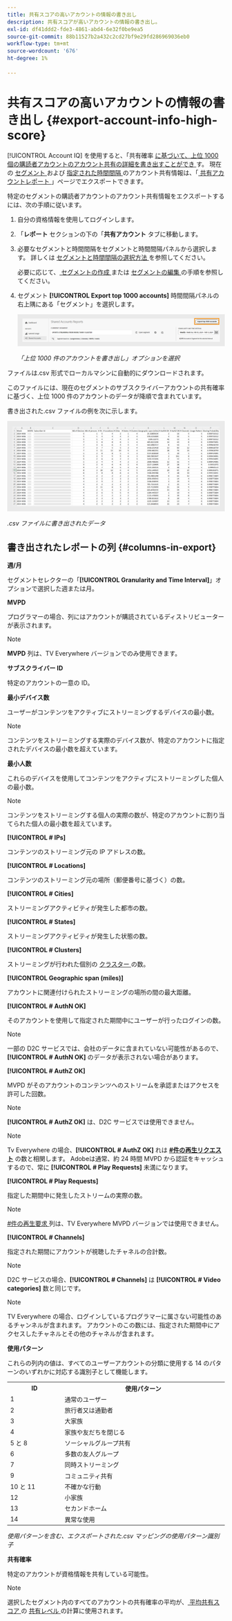 ```yaml
---
title: 共有スコアの高いアカウントの情報の書き出し
description: 共有スコアが高いアカウントの情報の書き出し。
exl-id: df41ddd2-fde3-4861-abd4-6e32f0be9ea5
source-git-commit: 88b11527b2a432c2cd27bf9e29fd286969036eb0
workflow-type: tm+mt
source-wordcount: '676'
ht-degree: 1%

---
```


# 共有スコアの高いアカウントの情報の書き出し {#export-account-info-high-score}

[!UICONTROL Account IQ] を使用すると、「共有確率 [ に基づいて、上位 1000 個の購読者アカウントのアカウント共有の詳細を書き出すことができ ](/help/accountiq/product-concepts.md#account-sharing-probability-def) す。 現在の [ セグメント ](/help/accountiq/product-concepts.md#segment-def) および [ 指定された時間間隔 ](/help/accountiq/product-concepts.md#time-interval-def) のアカウント共有情報は、「[ 共有アカウントレポート ](/help/accountiq/shared-acc-reports.md)」ページでエクスポートできます。

特定のセグメントの購読者アカウントのアカウント共有情報をエクスポートするには、次の手順に従います。

1. 自分の資格情報を使用してログインします。
1. 「**レポート** セクションの下の「**共有アカウント** タブに移動します。
1. 必要なセグメントと時間間隔をセグメントと時間間隔パネルから選択します。 詳しくは [ セグメントと時間間隔の選択方法 ](segments-timeinterval.md) を参照してください。

   必要に応じて、[ セグメントの作成 ](work-with-segments.md#create-new-segment) または [ セグメントの編集 ](work-with-segments.md#edit-segment) の手順を参照してください。

1. セグメント **[!UICONTROL Export top 1000 accounts]** 時間間隔パネルの右上隅にある「セグメント」を選択します。

   ![ 上位 1000 件のアカウントの書き出し ](assets/export-top-1000-accounts.png)

   *「上位 1000 件のアカウントを書き出し」オプションを選択*

ファイルは.csv 形式でローカルマシンに自動的にダウンロードされます。

このファイルには、現在のセグメントのサブスクライバーアカウントの共有確率に基づく、上位 1000 件のアカウントのデータが降順で含まれています。

書き出された.csv ファイルの例を次に示します。

![.csv ファイルに書き出されたデータ ](assets/exported-csv.png)

*.csv ファイルに書き出されたデータ*

## 書き出されたレポートの列 {#columns-in-export}

**週/月**

セグメントセレクターの「**[!UICONTROL Granularity and Time Interval]**」オプションで選択した週または月。

**MVPD**

プログラマーの場合、列にはアカウントが購読されているディストリビューターが表示されます。

>[!NOTE]
>
> **MVPD** 列は、TV Everywhere バージョンでのみ使用できます。

**サブスクライバー ID**

特定のアカウントの一意の ID。

**最小デバイス数**

ユーザーがコンテンツをアクティブにストリーミングするデバイスの最小数。

>[!NOTE]
>
>コンテンツをストリーミングする実際のデバイス数が、特定のアカウントに指定されたデバイスの最小数を超えています。

**最小人数**

これらのデバイスを使用してコンテンツをアクティブにストリーミングした個人の最小数。

>[!NOTE]
>
>コンテンツをストリーミングする個人の実際の数が、特定のアカウントに割り当てられた個人の最小数を超えています。

**[!UICONTROL # IPs]**

コンテンツのストリーミング元の IP アドレスの数。

**[!UICONTROL # Locations]**

コンテンツのストリーミング元の場所（郵便番号に基づく）の数。

**[!UICONTROL # Cities]**

ストリーミングアクティビティが発生した都市の数。

**[!UICONTROL # States]**

ストリーミングアクティビティが発生した状態の数。

**[!UICONTROL # Clusters]**

ストリーミングが行われた個別の [ クラスター ](/help/accountiq/product-concepts.md#cluster-def) の数。

**[!UICONTROL Geographic span (miles)]**

アカウントに関連付けられたストリーミングの場所の間の最大距離。

**[!UICONTROL # AuthN OK]**

そのアカウントを使用して指定された期間中にユーザーが行ったログインの数。

>[!NOTE]
>
> 一部の D2C サービスでは、会社のデータに含まれていない可能性があるので、**[!UICONTROL # AuthN OK]** のデータが表示されない場合があります。

**[!UICONTROL # AuthZ OK]**

MVPD がそのアカウントのコンテンツへのストリームを承認またはアクセスを許可した回数。

>[!NOTE]
>
>**[!UICONTROL # AuthZ OK]** は、D2C サービスでは使用できません。

>[!NOTE]
>
>Tv Everywhere の場合、**[!UICONTROL # AuthZ OK]** れは **[#件の再生リクエスト](/help/accountiq/product-concepts.md##play-requests-def)** の数と相関します。 Adobeは通常、約 24 時間 MVPD から認証をキャッシュするので、常に **[!UICONTROL # Play Requests]** 未満になります。


**[!UICONTROL # Play Requests]**

指定した期間中に発生したストリームの実際の数。

>[!NOTE]
>
>[#件の再生要求 ](/help/accountiq/product-concepts.md##play-requests-def) 列は、TV Everywhere MVPD バージョンでは使用できません。

**[!UICONTROL # Channels]**

指定された期間にアカウントが視聴したチャネルの合計数。

>[!NOTE]
>
> D2C サービスの場合、**[!UICONTROL # Channels]** は **[!UICONTROL # Video categories]** 数と同じです。

>[!NOTE]
>
>TV Everywhere の場合、ログインしているプログラマーに属さない可能性のあるチャンネルが含まれます。 アカウントのこの数には、指定された期間中にアクセスしたチャネルとその他のチャネルが含まれます。


**使用パターン**

これらの列内の値は、すべてのユーザーアカウントの分類に使用する 14 のパターンのいずれかに対応する識別子として機能します。

<table>
    <tbody>
      <tr>
        <th style="width:10%">ID</th>
        <th style="width:30%">使用パターン</th>
      </tr>
      <tr>
        <td>1</td>
        <td>通常のユーザー</td>
      </tr>
      <tr>
        <td>2</td>
        <td>旅行者又は通勤者</td>
      </tr>
      <tr>
        <td>3</td>
        <td>大家族</td>
      </tr>
      <tr>
        <td>4</td>
        <td>家族や友だちを閉じる</td>
      </tr>
      </tr>
         <td>5 と 8</td>
         <td>ソーシャルグループ共有</td>
      </tr>
      </tr>
         <td>6</td>
         <td>多数の友人グループ</td>
      </tr>
      </tr>
         <td>7</td>
         <td>同時ストリーミング</td>
      </tr>
      </tr>
         <td>9</td>
         <td>コミュニティ共有</td>
      </tr>
      </tr>
         <td>10 と 11</td>
         <td>不確かな行動</td>
      </tr>
      </tr>
         <td>12</td>
         <td>小家族</td>
      </tr>
      </tr>
         <td>13</td>
         <td>セカンドホーム </td>
      </tr>
      </tr>
         <td>14</td>
         <td>異常な使用</td>
      </tr>
    </tbody>
  </table>

*使用パターンを含む、エクスポートされた.csv マッピングの使用パターン識別子*

**共有確率**

特定のアカウントが資格情報を共有している可能性。

>[!NOTE]
>
> 選択したセグメント内のすべてのアカウントの共有確率の平均が、[ 平均共有スコア ](/help/accountiq/data-panels.md#sharing-level) の [ 共有レベル ](/help/accountiq/data-panels.md#aggregated-sharing) の計算に使用されます。
